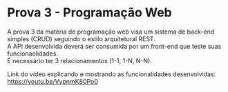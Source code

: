 # Prova 3 - Programação Web

A prova 3 da matéria de programação web visa um sistema de back-end simples (CRUD) seguindo o estilo arquitetural REST. </br>
A API desenvolvida deverá ser consumida por um front-end que teste suas funcionaolidades. </br>
É necessário ter 3 relacionamentos (1-1, 1-N, N-N). </br>

Link do vídeo explicando e mostrando as funcionalidades desenvolvidas:
https://youtu.be/VypnmK80Po0


